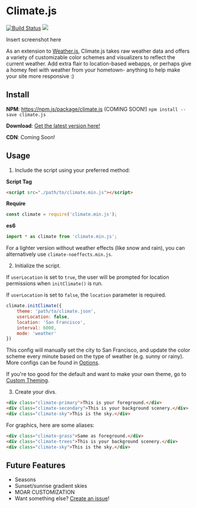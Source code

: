 # Climate.js

[![Build Status](https://travis-ci.org/dbqeo/climate.js.svg?branch=master)](https://travis-ci.org/dbqeo/climate.js)
[![](https://img.shields.io/badge/license-MIT-red.svg)](https://github.com/dbqeo/climate.js)


Insert screenshot here



As an extension to [Weather.js](https://github.com/noazark/weather), Climate.js takes raw weather data and offers a variety of customizable color schemes and visualizers to reflect the current weather. Add extra flair to location-based webapps, or perhaps give a homey feel with weather from your hometown- anything to help make your site more responsive :)

## Install

**NPM**: https://npm.js/package/climate.js (COMING SOON!) `npm install --save climate.js`

**Download**: [Get the latest version here!](https://github.com/dbqeo/climate.js/releases/latest)

**CDN**: Coming Soon!

## Usage

1. Include the script using your preferred method:

**Script Tag**
```html
<script src="./path/to/climate.min.js"></script>
```

**Require**
```javascript
const climate = require('climate.min.js');
```

**es6**
```javascript
import * as climate from 'climate.min.js';
```

For a lighter version without weather effects (like snow and rain), you can alternatively use `climate-noeffects.min.js`.

2. Initialize the script.

If `userLocation` is set to `true`, the user will be prompted for location permissions when `initClimate()` is run.

If `userLocation` is set to `false`, the `location` parameter is required.

```javascript
climate.initClimate({
    theme: 'path/to/climate.json',
    userLocation: false,
    location: 'San Francisco',
    interval: 6000,
    mode: 'weather'
})
```

This config will manually set the city to San Francisco, and update the color scheme every minute based on the type of weather (e.g. sunny or rainy). More configs can be found in [Options](#options).

If you're too good for the default and want to make your own theme, go to [Custom Theming](#custom-theming).

3. Create your divs.

```html
<div class="climate-primary">This is your foreground.</div>
<div class="climate-secondary">This is your background scenery.</div>
<div class="climate-sky">This is the sky.</div>
```

For graphics, here are some aliases:
```html
<div class="climate-grass">Same as foreground.</div>
<div class="climate-trees">This is your background scenery.</div>
<div class="climate-sky">This is the sky.</div>
```

## Future Features
 - Seasons
 - Sunset/sunrise gradient skies
 - MOAR CUSTOMIZATION
 - Want something else? [Create an issue](https://github.com/dbqeo/climate.js/issues/new)!
